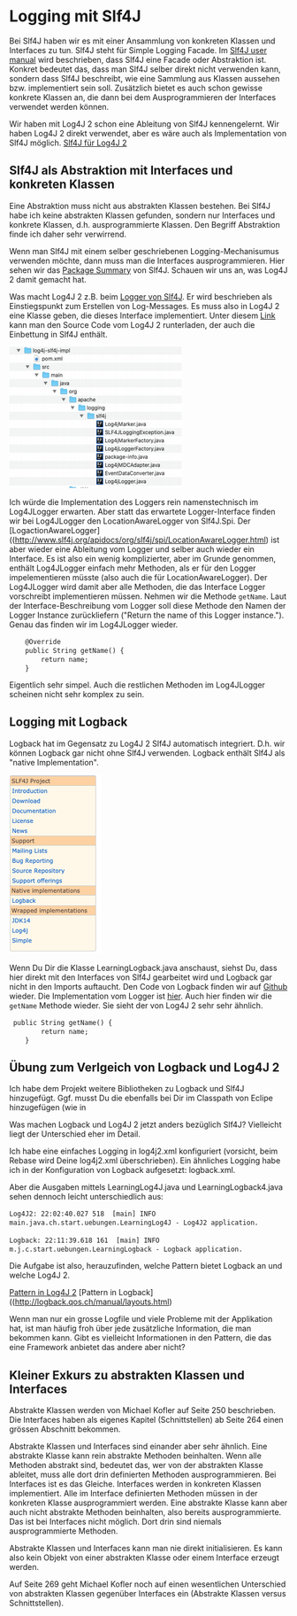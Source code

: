 # Logging mit Slf4J #

Bei Slf4J haben wir es mit einer Ansammlung von konkreten Klassen und Interfaces zu tun. Slf4J steht für Simple Logging Facade. Im [Slf4J user manual](http://www.slf4j.org/manual.html) wird beschrieben, dass  Slf4J eine Facade oder Abstraktion ist. Konkret bedeutet das, dass man Slf4J selber direkt nicht verwenden kann, sondern dass Slf4J beschreibt, wie eine Sammlung aus Klassen aussehen bzw. implementiert sein soll. Zusätzlich bietet es auch schon gewisse konkrete Klassen an, die dann bei dem Ausprogrammieren der Interfaces verwendet werden können.

Wir haben mit Log4J 2 schon eine Ableitung von Slf4J kennengelernt. Wir haben Log4J 2 direkt verwendet, aber es wäre auch als Implementation von Slf4J möglich.
[Slf4J für Log4J 2](https://logging.apache.org/log4j/2.x/log4j-slf4j-impl/index.html)


## Slf4J als Abstraktion mit Interfaces und konkreten Klassen ##

Eine Abstraktion muss nicht aus abstrakten Klassen bestehen. Bei Slf4J habe ich keine abstrakten Klassen gefunden, sondern nur Interfaces und konkrete Klassen, d.h. ausprogrammierte Klassen.
Den Begriff Abstraktion finde ich daher sehr verwirrend.

Wenn man Slf4J mit einem selber geschriebenen Logging-Mechanisumus verwenden möchte, dann muss man die Interfaces ausprogrammieren. Hier sehen wir das [Package Summary](http://www.slf4j.org/apidocs/org/slf4j/package-summary.html) von Slf4J. Schauen wir uns an, was Log4J 2 damit gemacht hat.

Was macht Log4J 2 z.B. beim [Logger von Slf4J](http://www.slf4j.org/apidocs/org/slf4j/Logger.html). Er wird beschrieben als Einstiegspunkt zum Erstellen von Log-Messages.
Es muss also in Log4J 2 eine Klasse geben, die dieses Interface implementiert. Unter diesem [Link](https://www.apache.org/dyn/closer.lua/logging/log4j/2.13.2/apache-log4j-2.13.2-src.zip) kann man den Source Code vom Log4J 2 runterladen, der auch die Einbettung in Slf4J enthält.

![image](./log4j2_slf4j_logger.png)

Ich würde die Implementation des Loggers rein namenstechnisch im Log4JLogger erwarten. Aber statt das erwartete Logger-Interface finden wir bei Log4JLogger den LocationAwareLogger von Slf4J.Spi. Der [LogactionAwareLogger]((http://www.slf4j.org/apidocs/org/slf4j/spi/LocationAwareLogger.html) ist aber wieder eine Ableitung vom Logger und selber auch wieder ein Interface. Es ist also ein wenig komplizierter, aber im Grunde genommen, enthält Log4JLogger einfach mehr Methoden, als er für den Logger impelementieren müsste (also auch die für LocationAwareLogger). Der Log4JLogger wird damit aber alle Methoden, die das Interface Logger vorschreibt implementieren müssen. Nehmen wir die Methode ``getName``. Laut der Interface-Beschreibung vom Logger soll diese Methode den Namen der Logger Instance zurückliefern ("Return the name of this Logger instance."). Genau das finden wir im Log4JLogger wieder. 

```
    @Override
    public String getName() {
        return name;
    }
```

Eigentlich sehr simpel. Auch die restlichen Methoden im Log4JLogger scheinen nicht sehr komplex zu sein.


## Logging mit Logback ##

Logback hat im Gegensatz zu Log4J 2 Slf4J automatisch integriert. D.h. wir können Logback gar nicht ohne Slf4J verwenden. Logback enthält Slf4J als "native Implementation".

![image](./slf4j_menu.png)

Wenn Du Dir die Klasse LearningLogback.java anschaust, siehst Du, dass hier direkt mit den Interfaces von Slf4J gearbeitet wird und Logback gar nicht in den Imports auftaucht. 
Den Code von Logback finden wir auf [Github](https://github.com/qos-ch/logback) wieder. Die Implementation vom Logger ist [hier](https://github.com/qos-ch/logback/blob/master/logback-classic/src/main/java/ch/qos/logback/classic/Logger.java). Auch hier finden wir die ``getName`` Methode wieder. Sie sieht der von Log4J 2 sehr sehr ähnlich.

```
 public String getName() {
        return name;
    }
```

## Übung zum Verlgeich von Logback und Log4J 2 ## 

Ich habe dem Projekt weitere Bibliotheken zu Logback und Slf4J hinzugefügt. Ggf. musst Du die ebenfalls bei Dir im Classpath von Eclipe hinzugefügen (wie in 

Was machen Logback und Log4J 2 jetzt anders bezüglich Slf4J?
Vielleicht liegt der Unterschied eher im Detail.

Ich habe eine einfaches Logging in log4j2.xml konfiguriert (vorsicht, beim Rebase wird Deine log4j2.xml überschrieben).
Ein ähnliches Logging habe ich in der Konfiguration von Logback aufgesetzt: logback.xml.

Aber die Ausgaben mittels LearningLog4J.java und LearningLogback4.java sehen dennoch leicht unterschiedlich aus:

```
Log4J2: 22:02:40.027 518  [main] INFO  main.java.ch.start.uebungen.LearningLog4J - Log4J2 application.

Logback: 22:11:39.618 161  [main] INFO  m.j.c.start.uebungen.LearningLogback - Logback application.
```

Die Aufgabe ist also, herauzufinden, welche Pattern bietet Logback an und welche Log4J 2.

[Pattern in Log4J 2](https://logging.apache.org/log4j/2.x/manual/layouts.html#PatternLayout)
[Pattern in Logback]((http://logback.qos.ch/manual/layouts.html)

Wenn man nur ein grosse Logfile und viele Probleme mit der Applikation hat, ist man häufig froh über jede zusätzliche Information, die man bekommen kann.
Gibt es vielleicht Informationen in den Pattern, die das eine Framework anbietet das andere aber nicht?


## Kleiner Exkurs zu abstrakten Klassen und Interfaces ##

Abstrakte Klassen werden von Michael Kofler auf Seite 250 beschrieben. Die Interfaces haben als eigenes Kapitel (Schnittstellen) ab Seite 264 einen grössen Abschnitt bekommen.

Abstrakte Klassen und Interfaces sind einander aber sehr ähnlich. Eine abstrakte Klasse kann rein abstrakte Methoden beinhalten. Wenn alle Methoden abstrakt sind, bedeutet das, wer von der abstrakten Klasse ableitet, muss alle dort drin definierten Methoden ausprogrammieren. Bei Interfaces ist es das Gleiche. Interfaces werden in konkreten Klassen implementiert. Alle im Interface definierten Methoden müssen in der konkreten Klasse ausprogrammiert werden. Eine abstrakte Klasse kann aber auch nicht abstrakte Methoden beinhalten, also bereits ausprogrammierte. Das ist bei Interfaces nicht möglich. Dort drin sind niemals ausprogrammierte Methoden.

Abstrakte Klassen und Interfaces kann man nie direkt initialisieren. Es kann also kein Objekt von einer abstrakten Klasse oder einem Interface erzeugt werden.

Auf Seite 269 geht Michael Kofler noch auf einen wesentlichen Unterschied von abstrakten Klassen gegenüber Interfaces ein (Abstrakte Klassen versus Schnittstellen).


